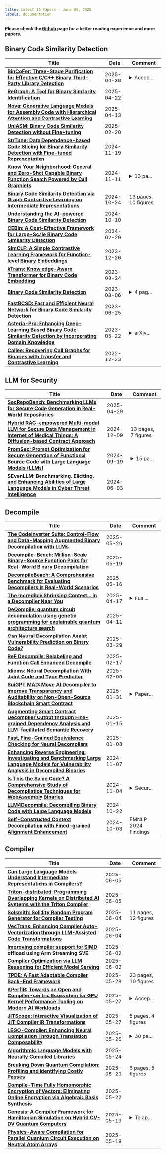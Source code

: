 ```yaml
---
title: Latest 15 Papers - June 09, 2025
labels: documentation
---
```

**Please check the [Github](https://github.com/zezhishao/MTS_Daily_ArXiv) page for a better reading experience and more papers.**

## Binary Code Similarity Detection
| **Title** | **Date** | **Comment** |
| --- | --- | --- |
| **[BinCoFer: Three-Stage Purification for Effective C/C++ Binary Third-Party Library Detection](http://arxiv.org/abs/2504.19551v1)** | 2025-04-28 | <details><summary>Accep...</summary><p>Accept by Journel of Systems & Software</p></details> |
| **[ReGraph: A Tool for Binary Similarity Identification](http://arxiv.org/abs/2504.16219v1)** | 2025-04-22 |  |
| **[Nova: Generative Language Models for Assembly Code with Hierarchical Attention and Contrastive Learning](http://arxiv.org/abs/2311.13721v6)** | 2025-04-13 |  |
| **[UniASM: Binary Code Similarity Detection without Fine-tuning](http://arxiv.org/abs/2211.01144v4)** | 2025-02-20 |  |
| **[StrTune: Data Dependence-based Code Slicing for Binary Similarity Detection with Fine-tuned Representation](http://arxiv.org/abs/2411.12454v1)** | 2024-11-19 |  |
| **[Know Your Neighborhood: General and Zero-Shot Capable Binary Function Search Powered by Call Graphlets](http://arxiv.org/abs/2406.02606v2)** | 2024-11-11 | <details><summary>13 pa...</summary><p>13 pages, Under-Review</p></details> |
| **[Binary Code Similarity Detection via Graph Contrastive Learning on Intermediate Representations](http://arxiv.org/abs/2410.18561v1)** | 2024-10-24 | 13 pages, 10 figures |
| **[Understanding the AI-powered Binary Code Similarity Detection](http://arxiv.org/abs/2410.07537v1)** | 2024-10-10 |  |
| **[CEBin: A Cost-Effective Framework for Large-Scale Binary Code Similarity Detection](http://arxiv.org/abs/2402.18818v1)** | 2024-02-29 |  |
| **[SimCLF: A Simple Contrastive Learning Framework for Function-level Binary Embeddings](http://arxiv.org/abs/2209.02442v2)** | 2023-12-26 |  |
| **[kTrans: Knowledge-Aware Transformer for Binary Code Embedding](http://arxiv.org/abs/2308.12659v1)** | 2023-08-24 |  |
| **[Binary Code Similarity Detection](http://arxiv.org/abs/2308.02992v1)** | 2023-08-06 | <details><summary>4 pag...</summary><p>4 pages, conference paper</p></details> |
| **[FastBCSD: Fast and Efficient Neural Network for Binary Code Similarity Detection](http://arxiv.org/abs/2306.14168v1)** | 2023-06-25 |  |
| **[Asteria-Pro: Enhancing Deep-Learning Based Binary Code Similarity Detection by Incorporating Domain Knowledge](http://arxiv.org/abs/2301.00511v2)** | 2023-05-22 | <details><summary>arXiv...</summary><p>arXiv admin note: text overlap with arXiv:2108.06082</p></details> |
| **[Callee: Recovering Call Graphs for Binaries with Transfer and Contrastive Learning](http://arxiv.org/abs/2111.01415v4)** | 2022-12-23 |  |

## LLM for Security
| **Title** | **Date** | **Comment** |
| --- | --- | --- |
| **[SecRepoBench: Benchmarking LLMs for Secure Code Generation in Real-World Repositories](http://arxiv.org/abs/2504.21205v1)** | 2025-04-29 |  |
| **[Hybrid RAG-empowered Multi-modal LLM for Secure Data Management in Internet of Medical Things: A Diffusion-based Contract Approach](http://arxiv.org/abs/2407.00978v2)** | 2024-12-09 | 13 pages, 7 figures |
| **[PromSec: Prompt Optimization for Secure Generation of Functional Source Code with Large Language Models (LLMs)](http://arxiv.org/abs/2409.12699v1)** | 2024-09-19 | <details><summary>15 pa...</summary><p>15 pages, 19 figures, CCS 2024</p></details> |
| **[SEvenLLM: Benchmarking, Eliciting, and Enhancing Abilities of Large Language Models in Cyber Threat Intelligence](http://arxiv.org/abs/2405.03446v2)** | 2024-06-03 |  |

## Decompile
| **Title** | **Date** | **Comment** |
| --- | --- | --- |
| **[The CodeInverter Suite: Control-Flow and Data-Mapping Augmented Binary Decompilation with LLMs](http://arxiv.org/abs/2503.07215v2)** | 2025-05-26 |  |
| **[Decompile-Bench: Million-Scale Binary-Source Function Pairs for Real-World Binary Decompilation](http://arxiv.org/abs/2505.12668v1)** | 2025-05-19 |  |
| **[DecompileBench: A Comprehensive Benchmark for Evaluating Decompilers in Real-World Scenarios](http://arxiv.org/abs/2505.11340v1)** | 2025-05-16 |  |
| **[The Incredible Shrinking Context... in a Decompiler Near You](http://arxiv.org/abs/2409.11157v2)** | 2025-04-17 | <details><summary>Full ...</summary><p>Full version of ISSTA 2025 paper</p></details> |
| **[DeQompile: quantum circuit decompilation using genetic programming for explainable quantum architecture search](http://arxiv.org/abs/2504.08310v1)** | 2025-04-11 |  |
| **[Can Neural Decompilation Assist Vulnerability Prediction on Binary Code?](http://arxiv.org/abs/2412.07538v2)** | 2025-03-29 |  |
| **[ReF Decompile: Relabeling and Function Call Enhanced Decompile](http://arxiv.org/abs/2502.12221v1)** | 2025-02-17 |  |
| **[Idioms: Neural Decompilation With Joint Code and Type Prediction](http://arxiv.org/abs/2502.04536v1)** | 2025-02-06 |  |
| **[SuiGPT MAD: Move AI Decompiler to Improve Transparency and Auditability on Non-Open-Source Blockchain Smart Contract](http://arxiv.org/abs/2410.15275v2)** | 2025-01-31 | <details><summary>Paper...</summary><p>Paper accepted at ACM The Web Conference 2025</p></details> |
| **[Augmenting Smart Contract Decompiler Output through Fine-grained Dependency Analysis and LLM-facilitated Semantic Recovery](http://arxiv.org/abs/2501.08670v1)** | 2025-01-15 |  |
| **[Fast, Fine-Grained Equivalence Checking for Neural Decompilers](http://arxiv.org/abs/2501.04811v1)** | 2025-01-08 |  |
| **[Enhancing Reverse Engineering: Investigating and Benchmarking Large Language Models for Vulnerability Analysis in Decompiled Binaries](http://arxiv.org/abs/2411.04981v1)** | 2024-11-07 |  |
| **[Is This the Same Code? A Comprehensive Study of Decompilation Techniques for WebAssembly Binaries](http://arxiv.org/abs/2411.02278v1)** | 2024-11-04 | <details><summary>Secur...</summary><p>SecureComm'24: Proceedings of the 20th EAI International Conference on Security and Privacy in Communication Networks</p></details> |
| **[LLM4Decompile: Decompiling Binary Code with Large Language Models](http://arxiv.org/abs/2403.05286v3)** | 2024-10-22 |  |
| **[Self-Constructed Context Decompilation with Fined-grained Alignment Enhancement](http://arxiv.org/abs/2406.17233v2)** | 2024-10-03 | EMNLP 2024 Findings |

## Compiler
| **Title** | **Date** | **Comment** |
| --- | --- | --- |
| **[Can Large Language Models Understand Intermediate Representations in Compilers?](http://arxiv.org/abs/2502.06854v2)** | 2025-06-05 |  |
| **[Triton-distributed: Programming Overlapping Kernels on Distributed AI Systems with the Triton Compiler](http://arxiv.org/abs/2504.19442v3)** | 2025-06-05 |  |
| **[Solsmith: Solidity Random Program Generator for Compiler Testing](http://arxiv.org/abs/2506.03909v1)** | 2025-06-04 | 11 pages, 12 figures |
| **[VecTrans: Enhancing Compiler Auto-Vectorization through LLM-Assisted Code Transformations](http://arxiv.org/abs/2503.19449v3)** | 2025-06-04 |  |
| **[Improving compiler support for SIMD offload using Arm Streaming SVE](http://arxiv.org/abs/2506.02233v1)** | 2025-06-02 |  |
| **[Compiler Optimization via LLM Reasoning for Efficient Model Serving](http://arxiv.org/abs/2506.01374v1)** | 2025-06-02 |  |
| **[TPDE: A Fast Adaptable Compiler Back-End Framework](http://arxiv.org/abs/2505.22610v1)** | 2025-05-28 | 23 pages, 10 figures |
| **[KPerfIR: Towards an Open and Compiler-centric Ecosystem for GPU Kernel Performance Tooling on Modern AI Workloads](http://arxiv.org/abs/2505.21661v1)** | 2025-05-27 | <details><summary>Accep...</summary><p>Accepted to OSDI 2025</p></details> |
| **[JITScope: Interactive Visualization of JIT Compiler IR Transformations](http://arxiv.org/abs/2505.21599v1)** | 2025-05-27 | 5 pages, 4 figures |
| **[LEGO-Compiler: Enhancing Neural Compilation Through Translation Composability](http://arxiv.org/abs/2505.20356v1)** | 2025-05-26 | <details><summary>30 pa...</summary><p>30 pages, 8 figures, 4 tables. Preprint. Under review</p></details> |
| **[Algorithmic Language Models with Neurally Compiled Libraries](http://arxiv.org/abs/2407.04899v2)** | 2025-05-24 |  |
| **[Breaking Down Quantum Compilation: Profiling and Identifying Costly Passes](http://arxiv.org/abs/2504.15141v2)** | 2025-05-23 | 6 pages, 5 figures |
| **[Compile-Time Fully Homomorphic Encryption of Vectors: Eliminating Online Encryption via Algebraic Basis Synthesis](http://arxiv.org/abs/2505.12582v2)** | 2025-05-22 |  |
| **[Genesis: A Compiler Framework for Hamiltonian Simulation on Hybrid CV-DV Quantum Computers](http://arxiv.org/abs/2505.13683v1)** | 2025-05-19 | <details><summary>To ap...</summary><p>To appear in ISCA 2025</p></details> |
| **[Physics-Aware Compilation for Parallel Quantum Circuit Execution on Neutral Atom Arrays](http://arxiv.org/abs/2505.13049v1)** | 2025-05-19 |  |

